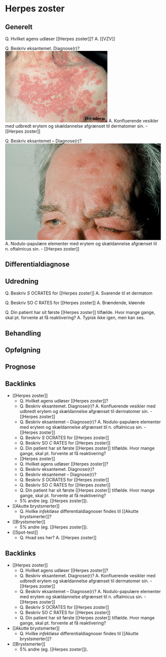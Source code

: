 # Herpes zoster
## Generelt
Q. Hvilket agens udløser [[Herpes zoster]]?
A. [[VZV]]

Q. Beskriv eksantemet. Diagnose(r)?
![](BearImages/01CF6DCA-33B8-4FDF-902C-60BCB2DD6933-731-000006E73E0A8F7A/87FB1737-B028-49FB-808D-99A5DA23E86D.png)
A. Konfluerende vesikler med udbredt erytem og skældannelse afgrænset til dermatomer sin. - [[Herpes zoster]]

Q. Beskriv eksantemet – Diagnose(r)?
![](BearImages/7D875AD5-488C-43F3-AA0D-53B99CAF343B-731-0000071D8C58D239/A0C4F5AC-5159-41DE-A1C9-A3C065386432.png)
A. Nodulo-papulære elementer med erytem og skældannelse afgrænset til n. oftalmicus sin. - [[Herpes zoster]]


## Differentialdiagnose


## Udredning
Q. Beskriv *S* OCRATES for [[Herpes zoster]] 
A. Svarende til et dermatom

Q. Beskriv SO *C* RATES for [[Herpes zoster]] 
A. Brændende, kløende

Q. Din patient har sit første [[Herpes zoster]] tilfælde. Hvor mange gange, skal pt. forvente at få reaktivering? 
A. Typisk ikke igen, men kan ses.

## Behandling


## Opfølgning


## Prognose

<!-- #anki/deck/Medicine #anki/tag/med/Derma -->

## Backlinks
* [[Herpes zoster]]
	* Q. Hvilket agens udløser [[Herpes zoster]]?
	* Q. Beskriv eksantemet. Diagnose(r)?
A. Konfluerende vesikler med udbredt erytem og skældannelse afgrænset til dermatomer sin. - [[Herpes zoster]]
	* Q. Beskriv eksantemet – Diagnose(r)?
A. Nodulo-papulære elementer med erytem og skældannelse afgrænset til n. oftalmicus sin. - [[Herpes zoster]]
	* Q. Beskriv *S* OCRATES for [[Herpes zoster]] 
	* Q. Beskriv SO *C* RATES for [[Herpes zoster]] 
	* Q. Din patient har sit første [[Herpes zoster]] tilfælde. Hvor mange gange, skal pt. forvente at få reaktivering? 
	* [[Herpes zoster]]
	* Q. Hvilket agens udløser [[Herpes zoster]]?
	* Q. Beskriv eksantemet. Diagnose(r)?
	* Q. Beskriv eksantemet – Diagnose(r)?
	* Q. Beskriv *S* OCRATES for [[Herpes zoster]] 
	* Q. Beskriv SO *C* RATES for [[Herpes zoster]] 
	* Q. Din patient har sit første [[Herpes zoster]] tilfælde. Hvor mange gange, skal pt. forvente at få reaktivering? 
	* 5% andre (eg. [[Herpes zoster]]).
* [[Akutte brystsmerter]]
	* Q. Hvilke *infektiøse* differentialdiagnoser findes til [[Akutte brystsmerter]]?
* [[Brystsmerter]]
	* 5% andre (eg. [[Herpes zoster]]).
* [[Spot-test]]
	* Q. Hvad ses her?
A. [[Herpes zoster]]

## Backlinks
* [[Herpes zoster]]
	* Q. Hvilket agens udløser [[Herpes zoster]]?
	* Q. Beskriv eksantemet. Diagnose(r)?
A. Konfluerende vesikler med udbredt erytem og skældannelse afgrænset til dermatomer sin. - [[Herpes zoster]]
	* Q. Beskriv eksantemet – Diagnose(r)?
A. Nodulo-papulære elementer med erytem og skældannelse afgrænset til n. oftalmicus sin. - [[Herpes zoster]]
	* Q. Beskriv *S* OCRATES for [[Herpes zoster]] 
	* Q. Beskriv SO *C* RATES for [[Herpes zoster]] 
	* Q. Din patient har sit første [[Herpes zoster]] tilfælde. Hvor mange gange, skal pt. forvente at få reaktivering? 
* [[Akutte brystsmerter]]
	* Q. Hvilke *infektiøse* differentialdiagnoser findes til [[Akutte brystsmerter]]?
* [[Brystsmerter]]
	* 5% andre (eg. [[Herpes zoster]]).

<!-- {BearID:285D2872-CF7C-48BE-801E-764F267CFC1D-3083-00000F8D65074D59} -->
